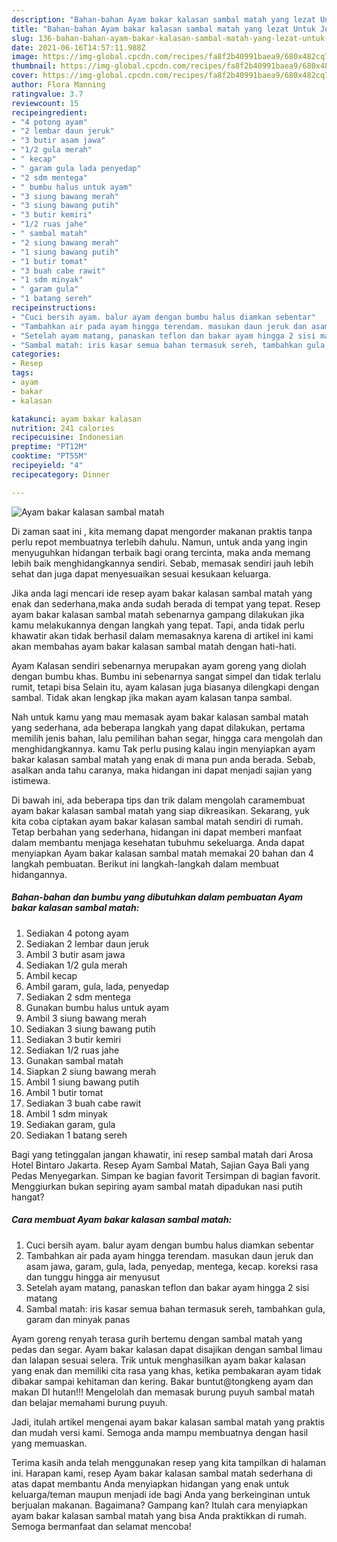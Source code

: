 ```yaml
---
description: "Bahan-bahan Ayam bakar kalasan sambal matah yang lezat Untuk Jualan"
title: "Bahan-bahan Ayam bakar kalasan sambal matah yang lezat Untuk Jualan"
slug: 136-bahan-bahan-ayam-bakar-kalasan-sambal-matah-yang-lezat-untuk-jualan
date: 2021-06-16T14:57:11.988Z
image: https://img-global.cpcdn.com/recipes/fa8f2b40991baea9/680x482cq70/ayam-bakar-kalasan-sambal-matah-foto-resep-utama.jpg
thumbnail: https://img-global.cpcdn.com/recipes/fa8f2b40991baea9/680x482cq70/ayam-bakar-kalasan-sambal-matah-foto-resep-utama.jpg
cover: https://img-global.cpcdn.com/recipes/fa8f2b40991baea9/680x482cq70/ayam-bakar-kalasan-sambal-matah-foto-resep-utama.jpg
author: Flora Manning
ratingvalue: 3.7
reviewcount: 15
recipeingredient:
- "4 potong ayam"
- "2 lembar daun jeruk"
- "3 butir asam jawa"
- "1/2 gula merah"
- " kecap"
- " garam gula lada penyedap"
- "2 sdm mentega"
- " bumbu halus untuk ayam"
- "3 siung bawang merah"
- "3 siung bawang putih"
- "3 butir kemiri"
- "1/2 ruas jahe"
- " sambal matah"
- "2 siung bawang merah"
- "1 siung bawang putih"
- "1 butir tomat"
- "3 buah cabe rawit"
- "1 sdm minyak"
- " garam gula"
- "1 batang sereh"
recipeinstructions:
- "Cuci bersih ayam. balur ayam dengan bumbu halus diamkan sebentar"
- "Tambahkan air pada ayam hingga terendam. masukan daun jeruk dan asam jawa, garam, gula, lada, penyedap, mentega, kecap. koreksi rasa dan tunggu hingga air menyusut"
- "Setelah ayam matang, panaskan teflon dan bakar ayam hingga 2 sisi matang"
- "Sambal matah: iris kasar semua bahan termasuk sereh, tambahkan gula, garam dan minyak panas"
categories:
- Resep
tags:
- ayam
- bakar
- kalasan

katakunci: ayam bakar kalasan 
nutrition: 241 calories
recipecuisine: Indonesian
preptime: "PT12M"
cooktime: "PT55M"
recipeyield: "4"
recipecategory: Dinner

---
```



![Ayam bakar kalasan sambal matah](https://img-global.cpcdn.com/recipes/fa8f2b40991baea9/680x482cq70/ayam-bakar-kalasan-sambal-matah-foto-resep-utama.jpg)

Di zaman  saat ini , kita memang dapat mengorder makanan praktis tanpa perlu repot membuatnya terlebih dahulu. Namun, untuk anda yang ingin menyuguhkan hidangan terbaik bagi orang tercinta, maka anda memang lebih baik menghidangkannya sendiri. Sebab, memasak sendiri jauh lebih sehat dan juga dapat menyesuaikan sesuai kesukaan keluarga.

Jika anda lagi mencari ide resep ayam bakar kalasan sambal matah yang enak dan sederhana,maka anda sudah berada di tempat yang tepat. Resep ayam bakar kalasan sambal matah  sebenarnya gampang dilakukan jika kamu melakukannya dengan langkah yang tepat. Tapi, anda tidak perlu khawatir akan tidak berhasil dalam memasaknya 
karena di artikel ini kami akan membahas ayam bakar kalasan sambal matah dengan hati-hati.  

Ayam Kalasan sendiri sebenarnya merupakan ayam goreng yang diolah dengan bumbu khas. Bumbu ini sebenarnya sangat simpel dan tidak terlalu rumit, tetapi bisa Selain itu, ayam kalasan juga biasanya dilengkapi dengan sambal. Tidak akan lengkap jika makan ayam kalasan tanpa sambal.

Nah untuk kamu yang mau memasak ayam bakar kalasan sambal matah yang sederhana, ada beberapa langkah yang dapat dilakukan, pertama memilih jenis bahan, lalu pemilihan bahan segar, hingga cara mengolah dan menghidangkannya. kamu Tak perlu pusing kalau ingin menyiapkan ayam bakar kalasan sambal matah yang enak di mana pun anda berada. Sebab, asalkan anda  tahu caranya, maka hidangan ini dapat menjadi sajian yang istimewa.

Di bawah ini, ada beberapa tips dan trik dalam mengolah caramembuat ayam bakar kalasan sambal matah yang siap dikreasikan. Sekarang, yuk kita coba ciptakan ayam bakar kalasan sambal matah sendiri di rumah. Tetap berbahan yang sederhana, hidangan ini dapat memberi manfaat dalam membantu menjaga kesehatan tubuhmu sekeluarga. Anda dapat menyiapkan Ayam bakar kalasan sambal matah memakai 20 bahan dan 4 langkah pembuatan. Berikut ini langkah-langkah dalam membuat hidangannya.

<!--inarticleads1-->

##### Bahan-bahan dan bumbu yang dibutuhkan dalam pembuatan Ayam bakar kalasan sambal matah:

1. Sediakan 4 potong ayam
1. Sediakan 2 lembar daun jeruk
1. Ambil 3 butir asam jawa
1. Sediakan 1/2 gula merah
1. Ambil  kecap
1. Ambil  garam, gula, lada, penyedap
1. Sediakan 2 sdm mentega
1. Gunakan  bumbu halus untuk ayam
1. Ambil 3 siung bawang merah
1. Sediakan 3 siung bawang putih
1. Sediakan 3 butir kemiri
1. Sediakan 1/2 ruas jahe
1. Gunakan  sambal matah
1. Siapkan 2 siung bawang merah
1. Ambil 1 siung bawang putih
1. Ambil 1 butir tomat
1. Sediakan 3 buah cabe rawit
1. Ambil 1 sdm minyak
1. Sediakan  garam, gula
1. Sediakan 1 batang sereh


Bagi yang tetinggalan jangan khawatir, ini resep sambal matah dari Arosa Hotel Bintaro Jakarta. Resep Ayam Sambal Matah, Sajian Gaya Bali yang Pedas Menyegarkan. Simpan ke bagian favorit Tersimpan di bagian favorit. Menggiurkan bukan sepiring ayam sambal matah dipadukan nasi putih hangat? 

<!--inarticleads2-->

##### Cara membuat Ayam bakar kalasan sambal matah:

1. Cuci bersih ayam. balur ayam dengan bumbu halus diamkan sebentar
1. Tambahkan air pada ayam hingga terendam. masukan daun jeruk dan asam jawa, garam, gula, lada, penyedap, mentega, kecap. koreksi rasa dan tunggu hingga air menyusut
1. Setelah ayam matang, panaskan teflon dan bakar ayam hingga 2 sisi matang
1. Sambal matah: iris kasar semua bahan termasuk sereh, tambahkan gula, garam dan minyak panas


Ayam goreng renyah terasa gurih bertemu dengan sambal matah yang pedas dan segar. Ayam bakar kalasan dapat disajikan dengan sambal limau dan lalapan sesuai selera. Trik untuk menghasilkan ayam bakar kalasan yang enak dan memiliki cita rasa yang khas, ketika pembakaran ayam tidak dibakar sampai kehitaman dan kering. Bakar buntut@tongkeng ayam dan makan DI hutan!!! Mengelolah dan memasak burung puyuh sambal matah dan belajar memahami burung puyuh. 

Jadi, itulah artikel mengenai  ayam bakar kalasan sambal matah  yang praktis dan mudah versi kami. Semoga anda mampu membuatnya dengan hasil yang memuaskan. 

Terima kasih anda telah menggunakan resep yang kita tampilkan di halaman ini. Harapan kami, resep  Ayam bakar kalasan sambal matah sederhana di atas dapat membantu Anda menyiapkan hidangan yang enak untuk keluarga/teman maupun menjadi ide bagi Anda yang berkeinginan untuk berjualan makanan. Bagaimana? Gampang kan? Itulah cara menyiapkan ayam bakar kalasan sambal matah yang bisa Anda praktikkan di rumah. Semoga bermanfaat dan selamat mencoba!

